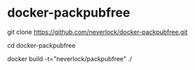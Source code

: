 # docker-packpubfree

git clone https://github.com/neverlock/docker-packpubfree.git

cd docker-packpubfree

docker build -t="neverlock/packpubfree" ./
